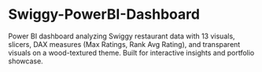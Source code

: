 # Swiggy-PowerBI-Dashboard
Power BI dashboard analyzing Swiggy restaurant data with 13 visuals, slicers, DAX measures (Max Ratings, Rank Avg Rating), and transparent visuals on a wood-textured theme. Built for interactive insights and portfolio showcase.
